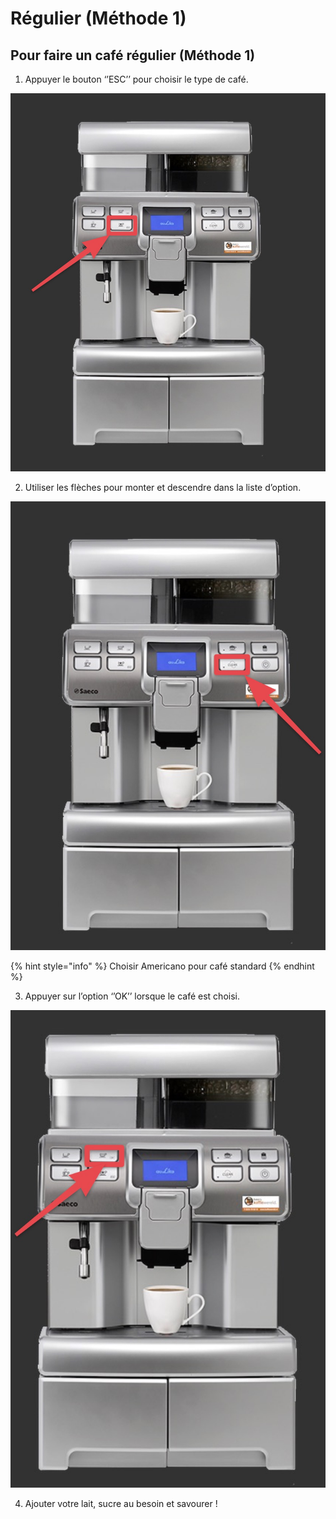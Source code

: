 # Régulier \(Méthode 1\)

## Pour faire un café régulier \(Méthode 1\)

1. Appuyer le bouton ‘’ESC’’ pour choisir le type de café.

![](../.gitbook/assets/33-screenshot-2018-11-05.jpg)



2. Utiliser les flèches pour monter et descendre dans la liste d’option.

![](../.gitbook/assets/34-screenshot-2018-11-05.jpg)

{% hint style="info" %}
Choisir Americano pour café standard
{% endhint %}



3. Appuyer sur l’option ‘’OK’’ lorsque le café est choisi.

![](../.gitbook/assets/35-screenshot-2018-11-05.jpg)



4. Ajouter votre lait, sucre au besoin et savourer !

